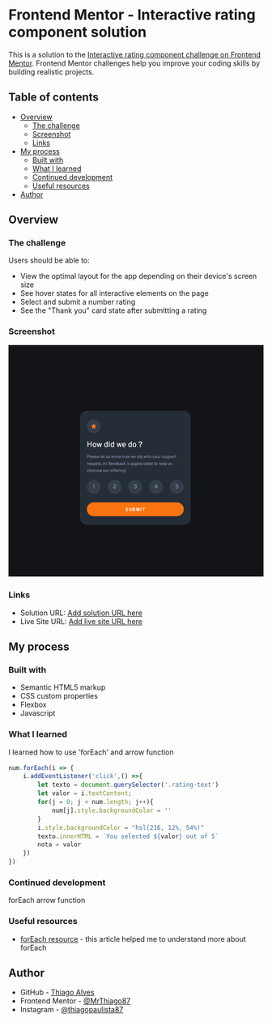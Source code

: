 # Frontend Mentor - Interactive rating component solution

This is a solution to the [Interactive rating component challenge on Frontend Mentor](https://www.frontendmentor.io/challenges/interactive-rating-component-koxpeBUmI). Frontend Mentor challenges help you improve your coding skills by building realistic projects. 

## Table of contents

- [Overview](#overview)
  - [The challenge](#the-challenge)
  - [Screenshot](#screenshot)
  - [Links](#links)
- [My process](#my-process)
  - [Built with](#built-with)
  - [What I learned](#what-i-learned)
  - [Continued development](#continued-development)
  - [Useful resources](#useful-resources)
- [Author](#author)

## Overview

### The challenge

Users should be able to:

- View the optimal layout for the app depending on their device's screen size
- See hover states for all interactive elements on the page
- Select and submit a number rating
- See the "Thank you" card state after submitting a rating

### Screenshot

![screenshot](./assets/images/interactive-rating-component-screenshot.png)

### Links

- Solution URL: [Add solution URL here](https://your-solution-url.com)
- Live Site URL: [Add live site URL here](https://your-live-site-url.com)

## My process

### Built with

- Semantic HTML5 markup
- CSS custom properties
- Flexbox
- Javascript

### What I learned

I learned how to use 'forEach' and arrow function

```js
num.forEach(i => {
    i.addEventListener('click',() =>{
        let texto = document.querySelector('.rating-text')
        let valor = i.textContent;
        for(j = 0; j < num.length; j++){
            num[j].style.backgroundColor = ''
        }
        i.style.backgroundColor = "hsl(216, 12%, 54%)"
        texto.innerHTML = `You selected ${valor} out of 5`
        nota = valor
    })
})
```

### Continued development

forEach
arrow function

### Useful resources

- [forEach resource](https://www.devmedia.com.br/javascript-foreach-executando-uma-funcao-para-cada-elemento-de-um-array/39808) - this article helped me to understand more about forEach

## Author

- GitHub - [Thiago Alves](https://github.com/Thiago87dev)
- Frontend Mentor - [@MrThiago87](https://www.frontendmentor.io/profile/MrThiago87)
- Instagram - [@thiagopaulista87](https://www.instagram.com/thiagopaulista87/)

